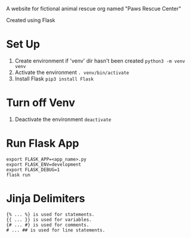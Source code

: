 A website for fictional animal rescue org named "Paws Rescue Center"

Created using Flask

# Set Up
1. Create environment if 'venv' dir hasn't been created
`python3 -m venv venv`
2. Activate the environment
`. venv/bin/activate`
3. Install Flask
`pip3 install Flask`

# Turn off Venv
1. Deactivate the environment
`deactivate`

# Run Flask App
```
export FLASK_APP=<app_name>.py
export FLASK_ENV=development
export FLASK_DEBUG=1
flask run
```

# Jinja Delimiters
```
{% ... %} is used for statements.
{{ ... }} is used for variables.
{# ... #} is used for comments.
# ... ## is used for line statements.
```


